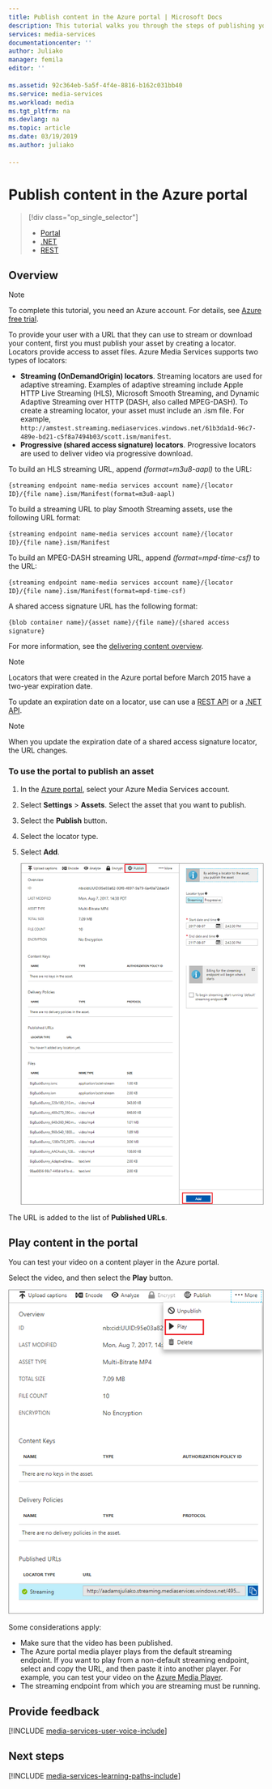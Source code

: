 ```yaml
---
title: Publish content in the Azure portal | Microsoft Docs
description: This tutorial walks you through the steps of publishing your content in the Azure portal.
services: media-services
documentationcenter: ''
author: Juliako
manager: femila
editor: ''

ms.assetid: 92c364eb-5a5f-4f4e-8816-b162c031bb40
ms.service: media-services
ms.workload: media
ms.tgt_pltfrm: na
ms.devlang: na
ms.topic: article
ms.date: 03/19/2019
ms.author: juliako

---
```

# Publish content in the Azure portal  
> [!div class="op_single_selector"]
> * [Portal](media-services-portal-publish.md)
> * [.NET](media-services-deliver-streaming-content.md)
> * [REST](media-services-rest-deliver-streaming-content.md)
> 
> 

## Overview
> [!NOTE]
> To complete this tutorial, you need an Azure account. For details, see [Azure free trial](https://azure.microsoft.com/pricing/free-trial/). 
> 
> 

To provide your user with a URL that they can use to stream or download your content, first you must publish your asset by creating a locator. Locators provide access to asset files. Azure Media Services supports two types of locators: 

* **Streaming (OnDemandOrigin) locators**. Streaming locators are used for adaptive streaming. Examples of adaptive streaming include Apple HTTP Live Streaming (HLS), Microsoft Smooth Streaming, and Dynamic Adaptive Streaming over HTTP (DASH, also called MPEG-DASH). To create a streaming locator, your asset must include an .ism file. For example, `http://amstest.streaming.mediaservices.windows.net/61b3da1d-96c7-489e-bd21-c5f8a7494b03/scott.ism/manifest`.
* **Progressive (shared access signature) locators**. Progressive locators are used to deliver video via progressive download.

To build an HLS streaming URL, append *(format=m3u8-aapl)* to the URL:

`{streaming endpoint name-media services account name}/{locator ID}/{file name}.ism/Manifest(format=m3u8-aapl)`

To build a streaming URL to play Smooth Streaming assets, use the following URL format:

`{streaming endpoint name-media services account name}/{locator ID}/{file name}.ism/Manifest`

To build an MPEG-DASH streaming URL, append *(format=mpd-time-csf)* to the URL:

`{streaming endpoint name-media services account name}/{locator ID}/{file name}.ism/Manifest(format=mpd-time-csf)`

A shared access signature URL has the following format:

`{blob container name}/{asset name}/{file name}/{shared access signature}`

For more information, see the [delivering content overview](media-services-deliver-content-overview.md).

> [!NOTE]
> Locators that were created in the Azure portal before March 2015 have a two-year expiration date.  
> 
> 

To update an expiration date on a locator, use can use a [REST API](/rest/api/media/operations/locator#update_a_locator) or a [.NET API](https://go.microsoft.com/fwlink/?LinkID=533259). 

> [!NOTE]
> When you update the expiration date of a shared access signature locator, the URL changes.

### To use the portal to publish an asset
1. In the [Azure portal](https://portal.azure.com/), select your Azure Media Services account.
2. Select **Settings** > **Assets**. Select the asset that you want to publish.
3. Select the **Publish** button.
4. Select the locator type.
5. Select **Add**.
   
    ![Publish the video](./media/media-services-portal-vod-get-started/media-services-publish1.png)

The URL is added to the list of **Published URLs**.

## Play content in the portal
You can test your video on a content player in the Azure portal.

Select the video, and then select the **Play** button.

![Play the video in the Azure portal](./media/media-services-portal-vod-get-started/media-services-play.png)

Some considerations apply:

* Make sure that the video has been published.
* The Azure portal media player plays from the default streaming endpoint. If you want to play from a non-default streaming endpoint, select and copy the URL, and then paste it into another player. For example, you can test your video on the [Azure Media Player](https://aka.ms/azuremediaplayer).
* The streaming endpoint from which you are streaming must be running.  

## Provide feedback
[!INCLUDE [media-services-user-voice-include](../../../includes/media-services-user-voice-include.md)]

## Next steps
[!INCLUDE [media-services-learning-paths-include](../../../includes/media-services-learning-paths-include.md)]
